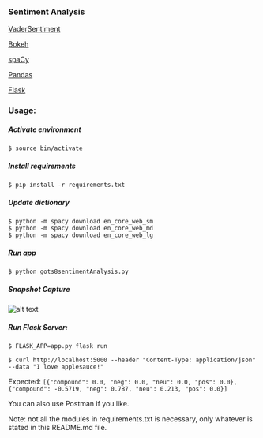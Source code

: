 ### Sentiment Analysis ###

[VaderSentiment](https://github.com/cjhutto/vaderSentiment)

[Bokeh](https://bokeh.pydata.org/en/latest/)

[spaCy](https://spacy.io/models/en)

[Pandas](http://pandas.pydata.org/)

[Flask](http://flask.pocoo.org/)

### Usage: ###

##### Activate environment #####
```$ source bin/activate ```

##### Install requirements #####
```$ pip install -r requirements.txt```

##### Update dictionary #####
```$ python -m spacy download en_core_web_sm```  
```$ python -m spacy download en_core_web_md```  
```$ python -m spacy download en_core_web_lg```  

##### Run app #####
```$ python gots8sentimentAnalysis.py```

##### Snapshot Capture #####
![alt text](./img.png "GO8 Sentiment Analysis")

##### Run Flask Server: #####
```$ FLASK_APP=app.py flask run```

```$ curl http://localhost:5000 --header "Content-Type: application/json" --data "I love applesauce!"```  

Expected:  ```[{"compound": 0.0, "neg": 0.0, "neu": 0.0, "pos": 0.0}, {"compound": -0.5719, "neg": 0.787, "neu": 0.213, "pos": 0.0}]```

You can also use Postman if you like.

Note: not all the modules in requirements.txt is necessary, only whatever is stated in this README.md file.

